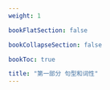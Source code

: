 ```yaml
---
weight: 1

bookFlatSection: false

bookCollapseSection: false

bookToc: true

title: "第一部分 句型和词性"
---
```

